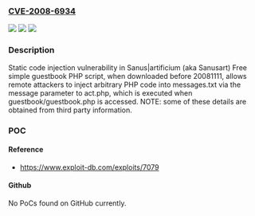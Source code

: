 ### [CVE-2008-6934](https://cve.mitre.org/cgi-bin/cvename.cgi?name=CVE-2008-6934)
![](https://img.shields.io/static/v1?label=Product&message=n%2Fa&color=blue)
![](https://img.shields.io/static/v1?label=Version&message=n%2Fa&color=blue)
![](https://img.shields.io/static/v1?label=Vulnerability&message=n%2Fa&color=brighgreen)

### Description

Static code injection vulnerability in Sanus|artificium (aka Sanusart) Free simple guestbook PHP script, when downloaded before 20081111, allows remote attackers to inject arbitrary PHP code into messages.txt via the message parameter to act.php, which is executed when guestbook/guestbook.php is accessed.  NOTE: some of these details are obtained from third party information.

### POC

#### Reference
- https://www.exploit-db.com/exploits/7079

#### Github
No PoCs found on GitHub currently.

